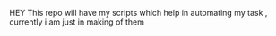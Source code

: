 HEY This  repo will have my scripts which help in automating my task , currently i am just in making of them 
